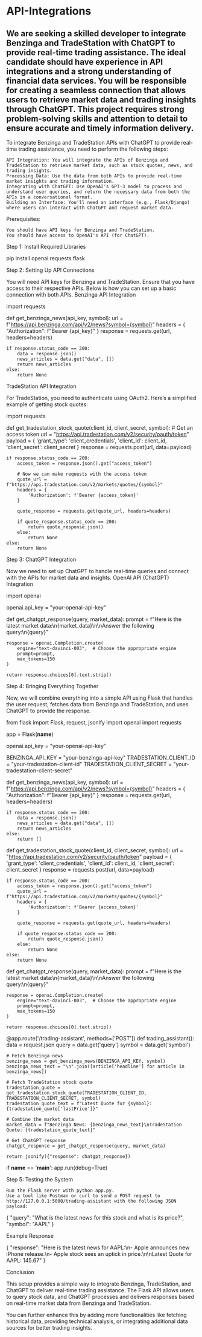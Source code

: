 # API-Integrations
We are seeking a skilled developer to integrate Benzinga and TradeStation with ChatGPT to provide real-time trading assistance. The ideal candidate should have experience in API integrations and a strong understanding of financial data services. You will be responsible for creating a seamless connection that allows users to retrieve market data and trading insights through ChatGPT. This project requires strong problem-solving skills and attention to detail to ensure accurate and timely information delivery.
---------
To integrate Benzinga and TradeStation APIs with ChatGPT to provide real-time trading assistance, you need to perform the following steps:

    API Integration: You will integrate the APIs of Benzinga and TradeStation to retrieve market data, such as stock quotes, news, and trading insights.
    Processing Data: Use the data from both APIs to provide real-time market insights and trading information.
    Integrating with ChatGPT: Use OpenAI's GPT-3 model to process and understand user queries, and return the necessary data from both the APIs in a conversational format.
    Building an Interface: You'll need an interface (e.g., Flask/Django) where users can interact with ChatGPT and request market data.

Prerequisites:

    You should have API keys for Benzinga and TradeStation.
    You should have access to OpenAI's API (for ChatGPT).

Step 1: Install Required Libraries

pip install openai requests flask

Step 2: Setting Up API Connections

You will need API keys for Benzinga and TradeStation. Ensure that you have access to their respective APIs. Below is how you can set up a basic connection with both APIs.
Benzinga API Integration

import requests

def get_benzinga_news(api_key, symbol):
    url = f"https://api.benzinga.com/api/v2/news?symbol={symbol}"
    headers = {
        "Authorization": f"Bearer {api_key}"
    }
    response = requests.get(url, headers=headers)
    
    if response.status_code == 200:
        data = response.json()
        news_articles = data.get("data", [])
        return news_articles
    else:
        return None

TradeStation API Integration

For TradeStation, you need to authenticate using OAuth2. Here’s a simplified example of getting stock quotes:

import requests

def get_tradestation_stock_quote(client_id, client_secret, symbol):
    # Get an access token
    url = "https://api.tradestation.com/v2/security/oauth/token"
    payload = {
        'grant_type': 'client_credentials',
        'client_id': client_id,
        'client_secret': client_secret
    }
    response = requests.post(url, data=payload)
    
    if response.status_code == 200:
        access_token = response.json().get("access_token")
        
        # Now we can make requests with the access token
        quote_url = f"https://api.tradestation.com/v2/markets/quotes/{symbol}"
        headers = {
            'Authorization': f'Bearer {access_token}'
        }
        
        quote_response = requests.get(quote_url, headers=headers)
        
        if quote_response.status_code == 200:
            return quote_response.json()
        else:
            return None
    else:
        return None

Step 3: ChatGPT Integration

Now we need to set up ChatGPT to handle real-time queries and connect with the APIs for market data and insights.
OpenAI API (ChatGPT) Integration

import openai

openai.api_key = "your-openai-api-key"

def get_chatgpt_response(query, market_data):
    prompt = f"Here is the latest market data:\n{market_data}\n\nAnswer the following query:\n{query}"
    
    response = openai.Completion.create(
        engine="text-davinci-003",  # Choose the appropriate engine
        prompt=prompt,
        max_tokens=150
    )
    
    return response.choices[0].text.strip()

Step 4: Bringing Everything Together

Now, we will combine everything into a simple API using Flask that handles the user request, fetches data from Benzinga and TradeStation, and uses ChatGPT to provide the response.

from flask import Flask, request, jsonify
import openai
import requests

app = Flask(__name__)

openai.api_key = "your-openai-api-key"

BENZINGA_API_KEY = "your-benzinga-api-key"
TRADESTATION_CLIENT_ID = "your-tradestation-client-id"
TRADESTATION_CLIENT_SECRET = "your-tradestation-client-secret"

def get_benzinga_news(api_key, symbol):
    url = f"https://api.benzinga.com/api/v2/news?symbol={symbol}"
    headers = {
        "Authorization": f"Bearer {api_key}"
    }
    response = requests.get(url, headers=headers)
    
    if response.status_code == 200:
        data = response.json()
        news_articles = data.get("data", [])
        return news_articles
    else:
        return []

def get_tradestation_stock_quote(client_id, client_secret, symbol):
    url = "https://api.tradestation.com/v2/security/oauth/token"
    payload = {
        'grant_type': 'client_credentials',
        'client_id': client_id,
        'client_secret': client_secret
    }
    response = requests.post(url, data=payload)
    
    if response.status_code == 200:
        access_token = response.json().get("access_token")
        quote_url = f"https://api.tradestation.com/v2/markets/quotes/{symbol}"
        headers = {
            'Authorization': f'Bearer {access_token}'
        }
        
        quote_response = requests.get(quote_url, headers=headers)
        
        if quote_response.status_code == 200:
            return quote_response.json()
        else:
            return None
    else:
        return None

def get_chatgpt_response(query, market_data):
    prompt = f"Here is the latest market data:\n{market_data}\n\nAnswer the following query:\n{query}"
    
    response = openai.Completion.create(
        engine="text-davinci-003",  # Choose the appropriate engine
        prompt=prompt,
        max_tokens=150
    )
    
    return response.choices[0].text.strip()

@app.route('/trading-assistant', methods=['POST'])
def trading_assistant():
    data = request.json
    query = data.get('query')
    symbol = data.get('symbol')

    # Fetch Benzinga news
    benzinga_news = get_benzinga_news(BENZINGA_API_KEY, symbol)
    benzinga_news_text = "\n".join([article['headline'] for article in benzinga_news])

    # Fetch TradeStation stock quote
    tradestation_quote = get_tradestation_stock_quote(TRADESTATION_CLIENT_ID, TRADESTATION_CLIENT_SECRET, symbol)
    tradestation_quote_text = f"Latest Quote for {symbol}: {tradestation_quote['lastPrice']}"

    # Combine the market data
    market_data = f"Benzinga News: {benzinga_news_text}\nTradeStation Quote: {tradestation_quote_text}"

    # Get ChatGPT response
    chatgpt_response = get_chatgpt_response(query, market_data)
    
    return jsonify({"response": chatgpt_response})

if __name__ == '__main__':
    app.run(debug=True)

Step 5: Testing the System

    Run the Flask server with python app.py.
    Use a tool like Postman or curl to send a POST request to http://127.0.0.1:5000/trading-assistant with the following JSON payload:

{
    "query": "What is the latest news for this stock and what is its price?",
    "symbol": "AAPL"
}

Example Response

{
    "response": "Here is the latest news for AAPL:\n- Apple announces new iPhone release.\n- Apple stock sees an uptick in price.\n\nLatest Quote for AAPL: 145.67"
}

Conclusion

This setup provides a simple way to integrate Benzinga, TradeStation, and ChatGPT to deliver real-time trading assistance. The Flask API allows users to query stock data, and ChatGPT processes and delivers responses based on real-time market data from Benzinga and TradeStation.

You can further enhance this by adding more functionalities like fetching historical data, providing technical analysis, or integrating additional data sources for better trading insights.
